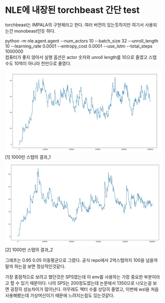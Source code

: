 # NLE에 내장된 torchbeast 간단 test

torchbeast는 IMPALA의 구현체라고 한다. 여러 버전이 있는듯하지만 여기서 사용되는건 monobeast인듯 하다.

python -m nle.agent.agent --num_actors 10 --batch_size 32 --unroll_length 10 --learning_rate 0.0001 --entropy_cost 0.0001 --use_lstm --total_steps 1000000  
컴퓨터가 좋지 않아서 실행 옵션은 actor 숫자와 unroll length를 10으로 줄였고 스탭 수도 10억이 아니라 천만으로 줄였다.

![asdf](./rl_result.JPG)
[1] 1000만 스탭의 결과_1

![asdf](./test2.JPG)
[2] 1000만 스탭의 결과_2

그래프는 0.95 0.05 이동평균으로 그렸다.
공식 repo에서 2억스탭까지 100을 넘을까 말까 하는걸 보면 정상적인것같다.

가장 중점적으로 보려고 했던것은 SPS였는데 이 env를 사용하는 가장 중요한 부분이라고 할 수 있기 때문이다. 나의 SPS는 200정도였는데 논문에서 1350으로 나오는걸 보면 굉장히 성능차이가 많이난다. 아무래도 액터 수를 상당히 줄였고, 이번에 wsl을 처음 사용해봤는데 가상머신이기 때문에 느려지는점도 있는것같다.

